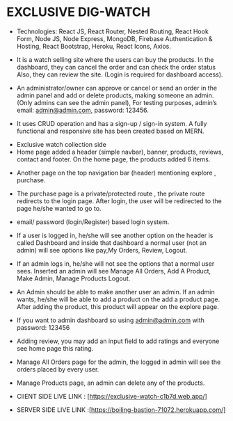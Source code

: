 # EXCLUSIVE DIG-WATCH

- Technologies: React JS, React Router, Nested Routing, React Hook Form, Node JS, Node Express, MongoDB, Firebase Authentication & Hosting, React Bootstrap, Heroku, React Icons, Axios.

- It is a watch selling site where the users can buy the products. In the dashboard, they can cancel the order and can check the order status Also, they can review the site. (Login is required for dashboard access).
- An administrator/owner can approve or cancel or send an order in the admin panel and add or delete products, making someone an admin. (Only admins can see the admin panel), For testing purposes, admin’s email: admin@admin.com, password: 123456.
- It uses CRUD operation and has a sign-up / sign-in system. A fully functional and responsive site has been created based on MERN.

* Exclusive watch collection side
* Home page added a header (simple navbar), banner, products, reviews, contact and footer. On the home page, the products added 6 items.

- Another page on the top navigation bar (header) mentioning explore , purchase.
- The purchase page is a private/protected route , the private route redirects to the login page. After login, the user will be redirected to the page he/she wanted to go to.
- email/ password (login/Register) based login system.
- If a user is logged in, he/she will see another option on the header is called Dashboard and inside that dashboard a normal user (not an admin) will see options like pay,My Orders, Review, Logout.
- If an admin logs in, he/she will not see the options that a normal user sees. Inserted an admin will see Manage All Orders, Add A Product, Make Admin, Manage Products Logout.
- An Admin should be able to make another user an admin. If an admin wants, he/she will be able to add a product on the add a product page. After adding the product, this product will appear on the explore page.
- If you want to admin dashboard so using admin@admin.com with password: 123456
- Adding review, you may add an input field to add ratings and everyone see home page this rating.
- Manage All Orders page for the admin, the logged in admin will see the orders placed by every user.
- Manage Products page, an admin can delete any of the products.

- ClIENT SIDE LIVE LINK : [https://exclusive-watch-c1b7d.web.app/]

- SERVER SIDE LIVE LINK :[https://boiling-bastion-71072.herokuapp.com/]
